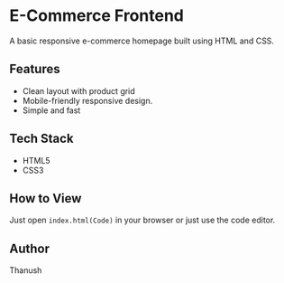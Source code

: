 # E-Commerce Frontend

A basic responsive e-commerce homepage built using HTML and CSS.

## Features
- Clean layout with product grid
- Mobile-friendly responsive design.
- Simple and fast

## Tech Stack
- HTML5
- CSS3

## How to View
Just open `index.html(Code)` in your browser or just use the code editor.

## Author
Thanush
